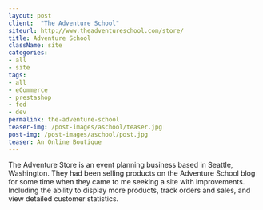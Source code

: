 ```yaml
---
layout: post
client:  "The Adventure School"
siteurl: http://www.theadventureschool.com/store/
title: Adventure School
className: site
categories: 
- all
- site
tags:
- all
- eCommerce
- prestashop
- fed
- dev
permalink: the-adventure-school
teaser-img: /post-images/aschool/teaser.jpg
post-img: /post-images/aschool/post.jpg
teaser: An Online Boutique
---
```

The Adventure Store is an event planning business based in Seattle, Washington. They had been selling products on the Adventure School blog for some time when they came to me seeking a site with improvements. Including the ability to display more products, track orders and sales, and view detailed customer statistics.
